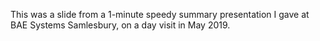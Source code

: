 This was a slide from a 1-minute speedy summary presentation I gave at BAE
Systems Samlesbury, on a day visit in May 2019.
